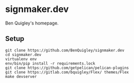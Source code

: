 # signmaker.dev

Ben Quigley's homepage.

## Setup

``` shell
git clone https://github.com/BenQuigley/signmaker.dev
cd signmaker.dev
virtualenv env
env/bin/pip install -r requirements.lock
git clone https://github.com/getpelican/pelican-plugins
git clone https://gitlab.com/bquigley/Flex/ themes/Flex
make devserver
```
